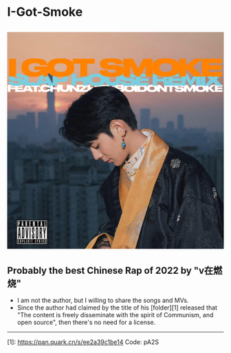 # I-Got-Smoke
![唱片专辑封面](https://github.com/AB0napart3/I-Got-Smoke/blob/main/%E5%94%B1%E7%89%87%E4%B8%93%E8%BE%91%E5%B0%81%E9%9D%A2.png)
---
## Probably the best Chinese Rap of 2022 by "v在燃烧"
- I am not the author, but I willing to share the songs and MVs.
- Since the author had claimed by the title of his [folder][1] released that "The content is freely disseminate with the spirit of Communism, and open source", then there's no need for a license. 
---
[1]: https://pan.quark.cn/s/ee2a39c1be14 Code: pA2S
